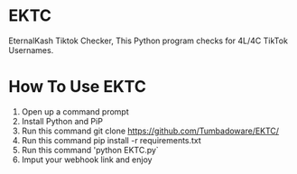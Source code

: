 # EKTC
EternalKash Tiktok Checker, This Python program checks for 4L/4C TikTok Usernames. 

# How To Use EKTC
1. Open up a command prompt
2. Install Python and PiP
3. Run this command git clone https://github.com/Tumbadoware/EKTC/
4. Run this command pip install -r requirements.txt
5. Run this command 'python EKTC.py`
6. Imput your webhook link and enjoy
